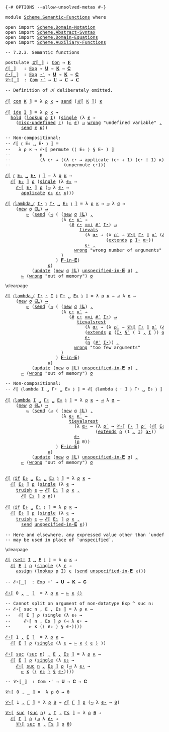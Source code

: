 <pre class="Agda">
<a id="14" class="Symbol">{-#</a> <a id="18" class="Keyword">OPTIONS</a> <a id="26" class="Pragma">--allow-unsolved-metas</a> <a id="49" class="Symbol">#-}</a>

<a id="54" class="Keyword">module</a> <a id="61" href="Scheme.Semantic-Functions.html" class="Module">Scheme.Semantic-Functions</a> <a id="87" class="Keyword">where</a>

<a id="94" class="Keyword">open</a> <a id="99" class="Keyword">import</a> <a id="106" href="Scheme.Domain-Notation.html" class="Module">Scheme.Domain-Notation</a>
<a id="129" class="Keyword">open</a> <a id="134" class="Keyword">import</a> <a id="141" href="Scheme.Abstract-Syntax.html" class="Module">Scheme.Abstract-Syntax</a>
<a id="164" class="Keyword">open</a> <a id="169" class="Keyword">import</a> <a id="176" href="Scheme.Domain-Equations.html" class="Module">Scheme.Domain-Equations</a>
<a id="200" class="Keyword">open</a> <a id="205" class="Keyword">import</a> <a id="212" href="Scheme.Auxiliary-Functions.html" class="Module">Scheme.Auxiliary-Functions</a>

<a id="240" class="Comment">-- 7.2.3. Semantic functions</a>

<a id="270" class="Keyword">postulate</a> <a id="𝒦⟦_⟧"></a><a id="280" href="Scheme.Semantic-Functions.html#280" class="Postulate Operator">𝒦⟦_⟧</a> <a id="285" class="Symbol">:</a> <a id="287" href="Scheme.Abstract-Syntax.html#137" class="Postulate">Con</a> <a id="291" class="Symbol">→</a> <a id="293" href="Scheme.Domain-Equations.html#896" class="Postulate">𝐄</a>
<a id="ℰ⟦_⟧"></a><a id="295" href="Scheme.Semantic-Functions.html#295" class="Function Operator">ℰ⟦_⟧</a>   <a id="302" class="Symbol">:</a> <a id="304" href="Scheme.Abstract-Syntax.html#245" class="Datatype">Exp</a> <a id="308" class="Symbol">→</a> <a id="310" href="Scheme.Domain-Equations.html#988" class="Postulate">𝐔</a> <a id="312" class="Symbol">→</a> <a id="314" href="Scheme.Domain-Equations.html#1091" class="Postulate">𝐊</a> <a id="316" class="Symbol">→</a> <a id="318" href="Scheme.Domain-Equations.html#1035" class="Postulate">𝐂</a>
<a id="ℰ⋆⟦_⟧"></a><a id="320" href="Scheme.Semantic-Functions.html#320" class="Function Operator">ℰ⋆⟦_⟧</a>  <a id="327" class="Symbol">:</a> <a id="329" href="Scheme.Abstract-Syntax.html#245" class="Datatype">Exp</a> <a id="333" href="Scheme.Domain-Notation.html#2877" class="Function Operator">⋆′</a> <a id="336" class="Symbol">→</a> <a id="338" href="Scheme.Domain-Equations.html#988" class="Postulate">𝐔</a> <a id="340" class="Symbol">→</a> <a id="342" href="Scheme.Domain-Equations.html#1091" class="Postulate">𝐊</a> <a id="344" class="Symbol">→</a> <a id="346" href="Scheme.Domain-Equations.html#1035" class="Postulate">𝐂</a>
<a id="𝒞⋆⟦_⟧"></a><a id="348" href="Scheme.Semantic-Functions.html#348" class="Function Operator">𝒞⋆⟦_⟧</a>  <a id="355" class="Symbol">:</a> <a id="357" href="Scheme.Abstract-Syntax.html#273" class="Function">Com</a> <a id="361" href="Scheme.Domain-Notation.html#2877" class="Function Operator">⋆′</a> <a id="364" class="Symbol">→</a> <a id="366" href="Scheme.Domain-Equations.html#988" class="Postulate">𝐔</a> <a id="368" class="Symbol">→</a> <a id="370" href="Scheme.Domain-Equations.html#1035" class="Postulate">𝐂</a> <a id="372" class="Symbol">→</a> <a id="374" href="Scheme.Domain-Equations.html#1035" class="Postulate">𝐂</a>

<a id="377" class="Comment">-- Definition of 𝒦 deliberately omitted.</a>

<a id="419" href="Scheme.Semantic-Functions.html#295" class="Function Operator">ℰ⟦</a> <a id="422" href="Scheme.Abstract-Syntax.html#326" class="InductiveConstructor">con</a> <a id="426" href="Scheme.Semantic-Functions.html#426" class="Bound">K</a> <a id="428" href="Scheme.Semantic-Functions.html#295" class="Function Operator">⟧</a> <a id="430" class="Symbol">=</a> <a id="432" class="Symbol">λ</a> <a id="434" href="Scheme.Semantic-Functions.html#434" class="Bound">ρ</a> <a id="436" href="Scheme.Semantic-Functions.html#436" class="Bound">κ</a> <a id="438" class="Symbol">→</a> <a id="440" href="Scheme.Auxiliary-Functions.html#730" class="Function">send</a> <a id="445" class="Symbol">(</a><a id="446" href="Scheme.Semantic-Functions.html#280" class="Postulate Operator">𝒦⟦</a> <a id="449" href="Scheme.Semantic-Functions.html#426" class="Bound">K</a> <a id="451" href="Scheme.Semantic-Functions.html#280" class="Postulate Operator">⟧</a><a id="452" class="Symbol">)</a> <a id="454" href="Scheme.Semantic-Functions.html#436" class="Bound">κ</a>

<a id="457" href="Scheme.Semantic-Functions.html#295" class="Function Operator">ℰ⟦</a> <a id="460" href="Scheme.Abstract-Syntax.html#389" class="InductiveConstructor">ide</a> <a id="464" href="Scheme.Semantic-Functions.html#464" class="Bound">I</a> <a id="466" href="Scheme.Semantic-Functions.html#295" class="Function Operator">⟧</a> <a id="468" class="Symbol">=</a> <a id="470" class="Symbol">λ</a> <a id="472" href="Scheme.Semantic-Functions.html#472" class="Bound">ρ</a> <a id="474" href="Scheme.Semantic-Functions.html#474" class="Bound">κ</a> <a id="476" class="Symbol">→</a>
  <a id="480" href="Scheme.Auxiliary-Functions.html#986" class="Function">hold</a> <a id="485" class="Symbol">(</a><a id="486" href="Scheme.Auxiliary-Functions.html#380" class="Function">lookup</a> <a id="493" href="Scheme.Semantic-Functions.html#472" class="Bound">ρ</a> <a id="495" href="Scheme.Semantic-Functions.html#464" class="Bound">I</a><a id="496" class="Symbol">)</a> <a id="498" class="Symbol">(</a><a id="499" href="Scheme.Auxiliary-Functions.html#773" class="Function">single</a> <a id="506" class="Symbol">(λ</a> <a id="509" href="Scheme.Semantic-Functions.html#509" class="Bound">ϵ</a> <a id="511" class="Symbol">→</a>
    <a id="517" class="Symbol">(</a><a id="518" href="Scheme.Auxiliary-Functions.html#2569" class="Function">misc-undefined</a> <a id="533" href="Scheme.Domain-Notation.html#1062" class="Postulate Operator">♯</a><a id="534" class="Symbol">)</a> <a id="536" class="Symbol">(</a><a id="537" href="Scheme.Domain-Equations.html#1498" class="Field">▻</a> <a id="539" href="Scheme.Semantic-Functions.html#509" class="Bound">ϵ</a><a id="540" class="Symbol">)</a> <a id="542" href="Scheme.Domain-Notation.html#4841" class="Postulate Operator">⟶</a> <a id="544" href="Scheme.Auxiliary-Functions.html#663" class="Postulate">wrong</a> <a id="550" class="String">&quot;undefined variable&quot;</a> <a id="571" href="Scheme.Domain-Notation.html#4841" class="Postulate Operator">,</a>
      <a id="579" href="Scheme.Auxiliary-Functions.html#730" class="Function">send</a> <a id="584" href="Scheme.Semantic-Functions.html#509" class="Bound">ϵ</a> <a id="586" href="Scheme.Semantic-Functions.html#474" class="Bound">κ</a><a id="587" class="Symbol">))</a>

<a id="591" class="Comment">-- Non-compositional:</a>
<a id="613" class="Comment">-- ℰ⟦ ⦅ E₀ ␣ E⋆ ⦆ ⟧ =</a>
<a id="635" class="Comment">--   λ ρ κ → ℰ⋆⟦ permute (⟨ E₀ ⟩ § E⋆ ) ⟧</a>
<a id="677" class="Comment">--           ρ</a>
<a id="692" class="Comment">--           (λ ϵ⋆ → ((λ ϵ⋆ → applicate (ϵ⋆ ↓ 1) (ϵ⋆ † 1) κ)</a>
<a id="753" class="Comment">--                    (unpermute ϵ⋆)))</a>

<a id="793" href="Scheme.Semantic-Functions.html#295" class="Function Operator">ℰ⟦</a> <a id="796" href="Scheme.Abstract-Syntax.html#452" class="InductiveConstructor Operator">⦅</a> <a id="798" href="Scheme.Semantic-Functions.html#798" class="Bound">E₀</a> <a id="801" href="Scheme.Abstract-Syntax.html#452" class="InductiveConstructor Operator">␣</a> <a id="803" href="Scheme.Semantic-Functions.html#803" class="Bound">E⋆</a> <a id="806" href="Scheme.Abstract-Syntax.html#452" class="InductiveConstructor Operator">⦆</a> <a id="808" href="Scheme.Semantic-Functions.html#295" class="Function Operator">⟧</a> <a id="810" class="Symbol">=</a> <a id="812" class="Symbol">λ</a> <a id="814" href="Scheme.Semantic-Functions.html#814" class="Bound">ρ</a> <a id="816" href="Scheme.Semantic-Functions.html#816" class="Bound">κ</a> <a id="818" class="Symbol">→</a>
  <a id="822" href="Scheme.Semantic-Functions.html#295" class="Function Operator">ℰ⟦</a> <a id="825" href="Scheme.Semantic-Functions.html#798" class="Bound">E₀</a> <a id="828" href="Scheme.Semantic-Functions.html#295" class="Function Operator">⟧</a> <a id="830" href="Scheme.Semantic-Functions.html#814" class="Bound">ρ</a> <a id="832" class="Symbol">(</a><a id="833" href="Scheme.Auxiliary-Functions.html#773" class="Function">single</a> <a id="840" class="Symbol">(λ</a> <a id="843" href="Scheme.Semantic-Functions.html#843" class="Bound">ϵ₀</a> <a id="846" class="Symbol">→</a>
    <a id="852" href="Scheme.Semantic-Functions.html#320" class="Function Operator">ℰ⋆⟦</a> <a id="856" href="Scheme.Semantic-Functions.html#803" class="Bound">E⋆</a> <a id="859" href="Scheme.Semantic-Functions.html#320" class="Function Operator">⟧</a> <a id="861" href="Scheme.Semantic-Functions.html#814" class="Bound">ρ</a> <a id="863" class="Symbol">(</a><a id="864" href="Scheme.Domain-Equations.html#1510" class="Field">◅</a> <a id="866" class="Symbol">λ</a> <a id="868" href="Scheme.Semantic-Functions.html#868" class="Bound">ϵ⋆</a> <a id="871" class="Symbol">→</a>
      <a id="879" href="Scheme.Auxiliary-Functions.html#2897" class="Function">applicate</a> <a id="889" href="Scheme.Semantic-Functions.html#843" class="Bound">ϵ₀</a> <a id="892" href="Scheme.Semantic-Functions.html#868" class="Bound">ϵ⋆</a> <a id="895" href="Scheme.Semantic-Functions.html#816" class="Bound">κ</a><a id="896" class="Symbol">)))</a>

<a id="901" href="Scheme.Semantic-Functions.html#295" class="Function Operator">ℰ⟦</a> <a id="904" href="Scheme.Abstract-Syntax.html#522" class="InductiveConstructor Operator">⦅lambda␣⦅</a> <a id="914" href="Scheme.Semantic-Functions.html#914" class="Bound">I⋆</a> <a id="917" href="Scheme.Abstract-Syntax.html#522" class="InductiveConstructor Operator">⦆</a> <a id="919" href="Scheme.Semantic-Functions.html#919" class="Bound">Γ⋆</a> <a id="922" href="Scheme.Abstract-Syntax.html#522" class="InductiveConstructor Operator">␣</a> <a id="924" href="Scheme.Semantic-Functions.html#924" class="Bound">E₀</a> <a id="927" href="Scheme.Abstract-Syntax.html#522" class="InductiveConstructor Operator">⦆</a> <a id="929" href="Scheme.Semantic-Functions.html#295" class="Function Operator">⟧</a> <a id="931" class="Symbol">=</a> <a id="933" class="Symbol">λ</a> <a id="935" href="Scheme.Semantic-Functions.html#935" class="Bound">ρ</a> <a id="937" href="Scheme.Semantic-Functions.html#937" class="Bound">κ</a> <a id="939" class="Symbol">→</a> <a id="941" href="Scheme.Domain-Equations.html#1510" class="Field">◅</a> <a id="943" class="Symbol">λ</a> <a id="945" href="Scheme.Semantic-Functions.html#945" class="Bound">σ</a> <a id="947" class="Symbol">→</a> 
    <a id="954" class="Symbol">(</a><a id="955" href="Scheme.Auxiliary-Functions.html#910" class="Postulate">new</a> <a id="959" href="Scheme.Semantic-Functions.html#945" class="Bound">σ</a> <a id="961" href="Scheme.Domain-Equations.html#2103" class="Function Operator">∈𝐋</a><a id="963" class="Symbol">)</a> <a id="965" href="Scheme.Domain-Notation.html#4841" class="Postulate Operator">⟶</a>
        <a id="975" href="Scheme.Domain-Equations.html#1498" class="Field">▻</a> <a id="977" class="Symbol">(</a><a id="978" href="Scheme.Auxiliary-Functions.html#730" class="Function">send</a> <a id="983" class="Symbol">(</a><a id="984" href="Scheme.Domain-Equations.html#1510" class="Field">◅</a> <a id="986" class="Symbol">(</a> <a id="988" class="Symbol">(</a><a id="989" href="Scheme.Auxiliary-Functions.html#910" class="Postulate">new</a> <a id="993" href="Scheme.Semantic-Functions.html#945" class="Bound">σ</a> <a id="995" href="Scheme.Domain-Equations.html#2192" class="Function Operator">|𝐋</a><a id="997" class="Symbol">)</a> <a id="999" href="Agda.Builtin.Sigma.html#235" class="InductiveConstructor Operator">,</a>
                     <a id="1022" class="Symbol">(λ</a> <a id="1025" href="Scheme.Semantic-Functions.html#1025" class="Bound">ϵ⋆</a> <a id="1028" href="Scheme.Semantic-Functions.html#1028" class="Bound">κ′</a> <a id="1031" class="Symbol">→</a>
                        <a id="1057" class="Symbol">(</a><a id="1058" href="Scheme.Domain-Notation.html#4119" class="Function">#</a> <a id="1060" href="Scheme.Semantic-Functions.html#1025" class="Bound">ϵ⋆</a> <a id="1063" href="Scheme.Domain-Notation.html#1654" class="Function Operator">==⊥</a> <a id="1067" href="Scheme.Domain-Notation.html#2943" class="Function">#′</a> <a id="1070" href="Scheme.Semantic-Functions.html#914" class="Bound">I⋆</a><a id="1072" class="Symbol">)</a> <a id="1074" href="Scheme.Domain-Notation.html#4841" class="Postulate Operator">⟶</a>
                            <a id="1104" href="Scheme.Auxiliary-Functions.html#1468" class="Function">tievals</a>
                              <a id="1142" class="Symbol">(λ</a> <a id="1145" href="Scheme.Semantic-Functions.html#1145" class="Bound">α⋆</a> <a id="1148" class="Symbol">→</a> <a id="1150" class="Symbol">(λ</a> <a id="1153" href="Scheme.Semantic-Functions.html#1153" class="Bound">ρ′</a> <a id="1156" class="Symbol">→</a> <a id="1158" href="Scheme.Semantic-Functions.html#348" class="Function Operator">𝒞⋆⟦</a> <a id="1162" href="Scheme.Semantic-Functions.html#919" class="Bound">Γ⋆</a> <a id="1165" href="Scheme.Semantic-Functions.html#348" class="Function Operator">⟧</a> <a id="1167" href="Scheme.Semantic-Functions.html#1153" class="Bound">ρ′</a> <a id="1170" class="Symbol">(</a><a id="1171" href="Scheme.Semantic-Functions.html#295" class="Function Operator">ℰ⟦</a> <a id="1174" href="Scheme.Semantic-Functions.html#924" class="Bound">E₀</a> <a id="1177" href="Scheme.Semantic-Functions.html#295" class="Function Operator">⟧</a> <a id="1179" href="Scheme.Semantic-Functions.html#1153" class="Bound">ρ′</a> <a id="1182" href="Scheme.Semantic-Functions.html#1028" class="Bound">κ′</a><a id="1184" class="Symbol">))</a>
                                      <a id="1225" class="Symbol">(</a><a id="1226" href="Scheme.Auxiliary-Functions.html#425" class="Function">extends</a> <a id="1234" href="Scheme.Semantic-Functions.html#935" class="Bound">ρ</a> <a id="1236" href="Scheme.Semantic-Functions.html#914" class="Bound">I⋆</a> <a id="1239" href="Scheme.Semantic-Functions.html#1145" class="Bound">α⋆</a><a id="1241" class="Symbol">))</a>
                              <a id="1274" href="Scheme.Semantic-Functions.html#1025" class="Bound">ϵ⋆</a> <a id="1277" href="Scheme.Domain-Notation.html#4841" class="Postulate Operator">,</a>
                          <a id="1305" href="Scheme.Auxiliary-Functions.html#663" class="Postulate">wrong</a> <a id="1311" class="String">&quot;wrong number of arguments&quot;</a>
                     <a id="1360" class="Symbol">)</a>
                   <a id="1381" class="Symbol">)</a> <a id="1383" href="Scheme.Domain-Equations.html#2324" class="Function Operator">𝐅-in-𝐄</a><a id="1389" class="Symbol">)</a>
                <a id="1407" href="Scheme.Semantic-Functions.html#937" class="Bound">κ</a><a id="1408" class="Symbol">)</a>
          <a id="1420" class="Symbol">(</a><a id="1421" href="Scheme.Auxiliary-Functions.html#1331" class="Function">update</a> <a id="1428" class="Symbol">(</a><a id="1429" href="Scheme.Auxiliary-Functions.html#910" class="Postulate">new</a> <a id="1433" href="Scheme.Semantic-Functions.html#945" class="Bound">σ</a> <a id="1435" href="Scheme.Domain-Equations.html#2192" class="Function Operator">|𝐋</a><a id="1437" class="Symbol">)</a> <a id="1439" href="Scheme.Domain-Equations.html#2387" class="Function">unspecified-in-𝐄</a> <a id="1456" href="Scheme.Semantic-Functions.html#945" class="Bound">σ</a><a id="1457" class="Symbol">)</a> <a id="1459" href="Scheme.Domain-Notation.html#4841" class="Postulate Operator">,</a>
      <a id="1467" href="Scheme.Domain-Equations.html#1498" class="Field">▻</a> <a id="1469" class="Symbol">(</a><a id="1470" href="Scheme.Auxiliary-Functions.html#663" class="Postulate">wrong</a> <a id="1476" class="String">&quot;out of memory&quot;</a><a id="1491" class="Symbol">)</a> <a id="1493" href="Scheme.Semantic-Functions.html#945" class="Bound">σ</a>
</pre>
\clearpage
<pre class="Agda">
<a id="1530" href="Scheme.Semantic-Functions.html#295" class="Function Operator">ℰ⟦</a> <a id="1533" href="Scheme.Abstract-Syntax.html#605" class="InductiveConstructor Operator">⦅lambda␣⦅</a> <a id="1543" href="Scheme.Semantic-Functions.html#1543" class="Bound">I⋆</a> <a id="1546" href="Scheme.Abstract-Syntax.html#605" class="InductiveConstructor Operator">·</a> <a id="1548" href="Scheme.Semantic-Functions.html#1548" class="Bound">I</a> <a id="1550" href="Scheme.Abstract-Syntax.html#605" class="InductiveConstructor Operator">⦆</a> <a id="1552" href="Scheme.Semantic-Functions.html#1552" class="Bound">Γ⋆</a> <a id="1555" href="Scheme.Abstract-Syntax.html#605" class="InductiveConstructor Operator">␣</a> <a id="1557" href="Scheme.Semantic-Functions.html#1557" class="Bound">E₀</a> <a id="1560" href="Scheme.Abstract-Syntax.html#605" class="InductiveConstructor Operator">⦆</a> <a id="1562" href="Scheme.Semantic-Functions.html#295" class="Function Operator">⟧</a> <a id="1564" class="Symbol">=</a> <a id="1566" class="Symbol">λ</a> <a id="1568" href="Scheme.Semantic-Functions.html#1568" class="Bound">ρ</a> <a id="1570" href="Scheme.Semantic-Functions.html#1570" class="Bound">κ</a> <a id="1572" class="Symbol">→</a> <a id="1574" href="Scheme.Domain-Equations.html#1510" class="Field">◅</a> <a id="1576" class="Symbol">λ</a> <a id="1578" href="Scheme.Semantic-Functions.html#1578" class="Bound">σ</a> <a id="1580" class="Symbol">→</a> 
    <a id="1587" class="Symbol">(</a><a id="1588" href="Scheme.Auxiliary-Functions.html#910" class="Postulate">new</a> <a id="1592" href="Scheme.Semantic-Functions.html#1578" class="Bound">σ</a> <a id="1594" href="Scheme.Domain-Equations.html#2103" class="Function Operator">∈𝐋</a><a id="1596" class="Symbol">)</a> <a id="1598" href="Scheme.Domain-Notation.html#4841" class="Postulate Operator">⟶</a>
        <a id="1608" href="Scheme.Domain-Equations.html#1498" class="Field">▻</a> <a id="1610" class="Symbol">(</a><a id="1611" href="Scheme.Auxiliary-Functions.html#730" class="Function">send</a> <a id="1616" class="Symbol">(</a><a id="1617" href="Scheme.Domain-Equations.html#1510" class="Field">◅</a> <a id="1619" class="Symbol">(</a> <a id="1621" class="Symbol">(</a><a id="1622" href="Scheme.Auxiliary-Functions.html#910" class="Postulate">new</a> <a id="1626" href="Scheme.Semantic-Functions.html#1578" class="Bound">σ</a> <a id="1628" href="Scheme.Domain-Equations.html#2192" class="Function Operator">|𝐋</a><a id="1630" class="Symbol">)</a> <a id="1632" href="Agda.Builtin.Sigma.html#235" class="InductiveConstructor Operator">,</a>
                     <a id="1655" class="Symbol">(λ</a> <a id="1658" href="Scheme.Semantic-Functions.html#1658" class="Bound">ϵ⋆</a> <a id="1661" href="Scheme.Semantic-Functions.html#1661" class="Bound">κ′</a> <a id="1664" class="Symbol">→</a>
                        <a id="1690" class="Symbol">(</a><a id="1691" href="Scheme.Domain-Notation.html#4119" class="Function">#</a> <a id="1693" href="Scheme.Semantic-Functions.html#1658" class="Bound">ϵ⋆</a> <a id="1696" href="Scheme.Domain-Notation.html#1739" class="Function Operator">&gt;=⊥</a> <a id="1700" href="Scheme.Domain-Notation.html#2943" class="Function">#′</a> <a id="1703" href="Scheme.Semantic-Functions.html#1543" class="Bound">I⋆</a><a id="1705" class="Symbol">)</a> <a id="1707" href="Scheme.Domain-Notation.html#4841" class="Postulate Operator">⟶</a>
                           <a id="1736" href="Scheme.Auxiliary-Functions.html#1838" class="Function">tievalsrest</a>
                              <a id="1778" class="Symbol">(λ</a> <a id="1781" href="Scheme.Semantic-Functions.html#1781" class="Bound">α⋆</a> <a id="1784" class="Symbol">→</a> <a id="1786" class="Symbol">(λ</a> <a id="1789" href="Scheme.Semantic-Functions.html#1789" class="Bound">ρ′</a> <a id="1792" class="Symbol">→</a> <a id="1794" href="Scheme.Semantic-Functions.html#348" class="Function Operator">𝒞⋆⟦</a> <a id="1798" href="Scheme.Semantic-Functions.html#1552" class="Bound">Γ⋆</a> <a id="1801" href="Scheme.Semantic-Functions.html#348" class="Function Operator">⟧</a> <a id="1803" href="Scheme.Semantic-Functions.html#1789" class="Bound">ρ′</a> <a id="1806" class="Symbol">(</a><a id="1807" href="Scheme.Semantic-Functions.html#295" class="Function Operator">ℰ⟦</a> <a id="1810" href="Scheme.Semantic-Functions.html#1557" class="Bound">E₀</a> <a id="1813" href="Scheme.Semantic-Functions.html#295" class="Function Operator">⟧</a> <a id="1815" href="Scheme.Semantic-Functions.html#1789" class="Bound">ρ′</a> <a id="1818" href="Scheme.Semantic-Functions.html#1661" class="Bound">κ′</a><a id="1820" class="Symbol">))</a>
                              <a id="1853" class="Symbol">(</a><a id="1854" href="Scheme.Auxiliary-Functions.html#425" class="Function">extends</a> <a id="1862" href="Scheme.Semantic-Functions.html#1568" class="Bound">ρ</a> <a id="1864" class="Symbol">(</a><a id="1865" href="Scheme.Semantic-Functions.html#1543" class="Bound">I⋆</a> <a id="1868" href="Scheme.Domain-Notation.html#3636" class="Function Operator">§′</a> <a id="1871" class="Symbol">(</a> <a id="1873" class="Number">1</a> <a id="1875" href="Agda.Builtin.Sigma.html#235" class="InductiveConstructor Operator">,</a> <a id="1877" href="Scheme.Semantic-Functions.html#1548" class="Bound">I</a> <a id="1879" class="Symbol">))</a> <a id="1882" href="Scheme.Semantic-Functions.html#1781" class="Bound">α⋆</a><a id="1884" class="Symbol">))</a>
                              <a id="1917" href="Scheme.Semantic-Functions.html#1658" class="Bound">ϵ⋆</a>
                              <a id="1950" class="Symbol">(</a><a id="1951" href="Scheme.Domain-Notation.html#1032" class="Postulate">η</a> <a id="1953" class="Symbol">(</a><a id="1954" href="Scheme.Domain-Notation.html#2943" class="Function">#′</a> <a id="1957" href="Scheme.Semantic-Functions.html#1543" class="Bound">I⋆</a><a id="1959" class="Symbol">))</a> <a id="1962" href="Scheme.Domain-Notation.html#4841" class="Postulate Operator">,</a>
                          <a id="1990" href="Scheme.Auxiliary-Functions.html#663" class="Postulate">wrong</a> <a id="1996" class="String">&quot;too few arguments&quot;</a>
                     <a id="2037" class="Symbol">)</a>
                   <a id="2058" class="Symbol">)</a> <a id="2060" href="Scheme.Domain-Equations.html#2324" class="Function Operator">𝐅-in-𝐄</a><a id="2066" class="Symbol">)</a>
                <a id="2084" href="Scheme.Semantic-Functions.html#1570" class="Bound">κ</a><a id="2085" class="Symbol">)</a>
          <a id="2097" class="Symbol">(</a><a id="2098" href="Scheme.Auxiliary-Functions.html#1331" class="Function">update</a> <a id="2105" class="Symbol">(</a><a id="2106" href="Scheme.Auxiliary-Functions.html#910" class="Postulate">new</a> <a id="2110" href="Scheme.Semantic-Functions.html#1578" class="Bound">σ</a> <a id="2112" href="Scheme.Domain-Equations.html#2192" class="Function Operator">|𝐋</a><a id="2114" class="Symbol">)</a> <a id="2116" href="Scheme.Domain-Equations.html#2387" class="Function">unspecified-in-𝐄</a> <a id="2133" href="Scheme.Semantic-Functions.html#1578" class="Bound">σ</a><a id="2134" class="Symbol">)</a> <a id="2136" href="Scheme.Domain-Notation.html#4841" class="Postulate Operator">,</a>
      <a id="2144" href="Scheme.Domain-Equations.html#1498" class="Field">▻</a> <a id="2146" class="Symbol">(</a><a id="2147" href="Scheme.Auxiliary-Functions.html#663" class="Postulate">wrong</a> <a id="2153" class="String">&quot;out of memory&quot;</a><a id="2168" class="Symbol">)</a> <a id="2170" href="Scheme.Semantic-Functions.html#1578" class="Bound">σ</a>

<a id="2173" class="Comment">-- Non-compositional:</a>
<a id="2195" class="Comment">-- ℰ⟦ ⦅lambda I ␣ Γ⋆ ␣ E₀ ⦆ ⟧ = ℰ⟦ ⦅lambda ⦅ · I ⦆ Γ⋆ ␣ E₀ ⦆ ⟧</a>

<a id="2259" href="Scheme.Semantic-Functions.html#295" class="Function Operator">ℰ⟦</a> <a id="2262" href="Scheme.Abstract-Syntax.html#690" class="InductiveConstructor Operator">⦅lambda</a> <a id="2270" href="Scheme.Semantic-Functions.html#2270" class="Bound">I</a> <a id="2272" href="Scheme.Abstract-Syntax.html#690" class="InductiveConstructor Operator">␣</a> <a id="2274" href="Scheme.Semantic-Functions.html#2274" class="Bound">Γ⋆</a> <a id="2277" href="Scheme.Abstract-Syntax.html#690" class="InductiveConstructor Operator">␣</a> <a id="2279" href="Scheme.Semantic-Functions.html#2279" class="Bound">E₀</a> <a id="2282" href="Scheme.Abstract-Syntax.html#690" class="InductiveConstructor Operator">⦆</a> <a id="2284" href="Scheme.Semantic-Functions.html#295" class="Function Operator">⟧</a> <a id="2286" class="Symbol">=</a> <a id="2288" class="Symbol">λ</a> <a id="2290" href="Scheme.Semantic-Functions.html#2290" class="Bound">ρ</a> <a id="2292" href="Scheme.Semantic-Functions.html#2292" class="Bound">κ</a> <a id="2294" class="Symbol">→</a> <a id="2296" href="Scheme.Domain-Equations.html#1510" class="Field">◅</a> <a id="2298" class="Symbol">λ</a> <a id="2300" href="Scheme.Semantic-Functions.html#2300" class="Bound">σ</a> <a id="2302" class="Symbol">→</a> 
    <a id="2309" class="Symbol">(</a><a id="2310" href="Scheme.Auxiliary-Functions.html#910" class="Postulate">new</a> <a id="2314" href="Scheme.Semantic-Functions.html#2300" class="Bound">σ</a> <a id="2316" href="Scheme.Domain-Equations.html#2103" class="Function Operator">∈𝐋</a><a id="2318" class="Symbol">)</a> <a id="2320" href="Scheme.Domain-Notation.html#4841" class="Postulate Operator">⟶</a>
        <a id="2330" href="Scheme.Domain-Equations.html#1498" class="Field">▻</a> <a id="2332" class="Symbol">(</a><a id="2333" href="Scheme.Auxiliary-Functions.html#730" class="Function">send</a> <a id="2338" class="Symbol">(</a><a id="2339" href="Scheme.Domain-Equations.html#1510" class="Field">◅</a> <a id="2341" class="Symbol">(</a> <a id="2343" class="Symbol">(</a><a id="2344" href="Scheme.Auxiliary-Functions.html#910" class="Postulate">new</a> <a id="2348" href="Scheme.Semantic-Functions.html#2300" class="Bound">σ</a> <a id="2350" href="Scheme.Domain-Equations.html#2192" class="Function Operator">|𝐋</a><a id="2352" class="Symbol">)</a> <a id="2354" href="Agda.Builtin.Sigma.html#235" class="InductiveConstructor Operator">,</a>
                     <a id="2377" class="Symbol">(λ</a> <a id="2380" href="Scheme.Semantic-Functions.html#2380" class="Bound">ϵ⋆</a> <a id="2383" href="Scheme.Semantic-Functions.html#2383" class="Bound">κ′</a> <a id="2386" class="Symbol">→</a>
                        <a id="2412" href="Scheme.Auxiliary-Functions.html#1838" class="Function">tievalsrest</a>
                          <a id="2450" class="Symbol">(λ</a> <a id="2453" href="Scheme.Semantic-Functions.html#2453" class="Bound">α⋆</a> <a id="2456" class="Symbol">→</a> <a id="2458" class="Symbol">(λ</a> <a id="2461" href="Scheme.Semantic-Functions.html#2461" class="Bound">ρ′</a> <a id="2464" class="Symbol">→</a> <a id="2466" href="Scheme.Semantic-Functions.html#348" class="Function Operator">𝒞⋆⟦</a> <a id="2470" href="Scheme.Semantic-Functions.html#2274" class="Bound">Γ⋆</a> <a id="2473" href="Scheme.Semantic-Functions.html#348" class="Function Operator">⟧</a> <a id="2475" href="Scheme.Semantic-Functions.html#2461" class="Bound">ρ′</a> <a id="2478" class="Symbol">(</a><a id="2479" href="Scheme.Semantic-Functions.html#295" class="Function Operator">ℰ⟦</a> <a id="2482" href="Scheme.Semantic-Functions.html#2279" class="Bound">E₀</a> <a id="2485" href="Scheme.Semantic-Functions.html#295" class="Function Operator">⟧</a> <a id="2487" href="Scheme.Semantic-Functions.html#2461" class="Bound">ρ′</a> <a id="2490" href="Scheme.Semantic-Functions.html#2383" class="Bound">κ′</a><a id="2492" class="Symbol">))</a>
                                  <a id="2529" class="Symbol">(</a><a id="2530" href="Scheme.Auxiliary-Functions.html#425" class="Function">extends</a> <a id="2538" href="Scheme.Semantic-Functions.html#2290" class="Bound">ρ</a> <a id="2540" class="Symbol">(</a><a id="2541" class="Number">1</a> <a id="2543" href="Agda.Builtin.Sigma.html#235" class="InductiveConstructor Operator">,</a> <a id="2545" href="Scheme.Semantic-Functions.html#2270" class="Bound">I</a><a id="2546" class="Symbol">)</a> <a id="2548" href="Scheme.Semantic-Functions.html#2453" class="Bound">α⋆</a><a id="2550" class="Symbol">))</a>
                          <a id="2579" href="Scheme.Semantic-Functions.html#2380" class="Bound">ϵ⋆</a>
                          <a id="2608" class="Symbol">(</a><a id="2609" href="Scheme.Domain-Notation.html#1032" class="Postulate">η</a> <a id="2611" class="Number">0</a><a id="2612" class="Symbol">))</a>
                   <a id="2634" class="Symbol">)</a> <a id="2636" href="Scheme.Domain-Equations.html#2324" class="Function Operator">𝐅-in-𝐄</a><a id="2642" class="Symbol">)</a>
                <a id="2660" href="Scheme.Semantic-Functions.html#2292" class="Bound">κ</a><a id="2661" class="Symbol">)</a>
          <a id="2673" class="Symbol">(</a><a id="2674" href="Scheme.Auxiliary-Functions.html#1331" class="Function">update</a> <a id="2681" class="Symbol">(</a><a id="2682" href="Scheme.Auxiliary-Functions.html#910" class="Postulate">new</a> <a id="2686" href="Scheme.Semantic-Functions.html#2300" class="Bound">σ</a> <a id="2688" href="Scheme.Domain-Equations.html#2192" class="Function Operator">|𝐋</a><a id="2690" class="Symbol">)</a> <a id="2692" href="Scheme.Domain-Equations.html#2387" class="Function">unspecified-in-𝐄</a> <a id="2709" href="Scheme.Semantic-Functions.html#2300" class="Bound">σ</a><a id="2710" class="Symbol">)</a> <a id="2712" href="Scheme.Domain-Notation.html#4841" class="Postulate Operator">,</a>
      <a id="2720" href="Scheme.Domain-Equations.html#1498" class="Field">▻</a> <a id="2722" class="Symbol">(</a><a id="2723" href="Scheme.Auxiliary-Functions.html#663" class="Postulate">wrong</a> <a id="2729" class="String">&quot;out of memory&quot;</a><a id="2744" class="Symbol">)</a> <a id="2746" href="Scheme.Semantic-Functions.html#2300" class="Bound">σ</a>


<a id="2750" href="Scheme.Semantic-Functions.html#295" class="Function Operator">ℰ⟦</a> <a id="2753" href="Scheme.Abstract-Syntax.html#769" class="InductiveConstructor Operator">⦅if</a> <a id="2757" href="Scheme.Semantic-Functions.html#2757" class="Bound">E₀</a> <a id="2760" href="Scheme.Abstract-Syntax.html#769" class="InductiveConstructor Operator">␣</a> <a id="2762" href="Scheme.Semantic-Functions.html#2762" class="Bound">E₁</a> <a id="2765" href="Scheme.Abstract-Syntax.html#769" class="InductiveConstructor Operator">␣</a> <a id="2767" href="Scheme.Semantic-Functions.html#2767" class="Bound">E₂</a> <a id="2770" href="Scheme.Abstract-Syntax.html#769" class="InductiveConstructor Operator">⦆</a> <a id="2772" href="Scheme.Semantic-Functions.html#295" class="Function Operator">⟧</a> <a id="2774" class="Symbol">=</a> <a id="2776" class="Symbol">λ</a> <a id="2778" href="Scheme.Semantic-Functions.html#2778" class="Bound">ρ</a> <a id="2780" href="Scheme.Semantic-Functions.html#2780" class="Bound">κ</a> <a id="2782" class="Symbol">→</a> 
  <a id="2787" href="Scheme.Semantic-Functions.html#295" class="Function Operator">ℰ⟦</a> <a id="2790" href="Scheme.Semantic-Functions.html#2757" class="Bound">E₀</a> <a id="2793" href="Scheme.Semantic-Functions.html#295" class="Function Operator">⟧</a> <a id="2795" href="Scheme.Semantic-Functions.html#2778" class="Bound">ρ</a> <a id="2797" class="Symbol">(</a><a id="2798" href="Scheme.Auxiliary-Functions.html#773" class="Function">single</a> <a id="2805" class="Symbol">(λ</a> <a id="2808" href="Scheme.Semantic-Functions.html#2808" class="Bound">ϵ</a> <a id="2810" class="Symbol">→</a>
    <a id="2816" href="Scheme.Auxiliary-Functions.html#2237" class="Function">truish</a> <a id="2823" href="Scheme.Semantic-Functions.html#2808" class="Bound">ϵ</a> <a id="2825" href="Scheme.Domain-Notation.html#4841" class="Postulate Operator">⟶</a> <a id="2827" href="Scheme.Semantic-Functions.html#295" class="Function Operator">ℰ⟦</a> <a id="2830" href="Scheme.Semantic-Functions.html#2762" class="Bound">E₁</a> <a id="2833" href="Scheme.Semantic-Functions.html#295" class="Function Operator">⟧</a> <a id="2835" href="Scheme.Semantic-Functions.html#2778" class="Bound">ρ</a> <a id="2837" href="Scheme.Semantic-Functions.html#2780" class="Bound">κ</a> <a id="2839" href="Scheme.Domain-Notation.html#4841" class="Postulate Operator">,</a>
      <a id="2847" href="Scheme.Semantic-Functions.html#295" class="Function Operator">ℰ⟦</a> <a id="2850" href="Scheme.Semantic-Functions.html#2767" class="Bound">E₂</a> <a id="2853" href="Scheme.Semantic-Functions.html#295" class="Function Operator">⟧</a> <a id="2855" href="Scheme.Semantic-Functions.html#2778" class="Bound">ρ</a> <a id="2857" href="Scheme.Semantic-Functions.html#2780" class="Bound">κ</a><a id="2858" class="Symbol">))</a>

<a id="2862" href="Scheme.Semantic-Functions.html#295" class="Function Operator">ℰ⟦</a> <a id="2865" href="Scheme.Abstract-Syntax.html#844" class="InductiveConstructor Operator">⦅if</a> <a id="2869" href="Scheme.Semantic-Functions.html#2869" class="Bound">E₀</a> <a id="2872" href="Scheme.Abstract-Syntax.html#844" class="InductiveConstructor Operator">␣</a> <a id="2874" href="Scheme.Semantic-Functions.html#2874" class="Bound">E₁</a> <a id="2877" href="Scheme.Abstract-Syntax.html#844" class="InductiveConstructor Operator">⦆</a> <a id="2879" href="Scheme.Semantic-Functions.html#295" class="Function Operator">⟧</a> <a id="2881" class="Symbol">=</a> <a id="2883" class="Symbol">λ</a> <a id="2885" href="Scheme.Semantic-Functions.html#2885" class="Bound">ρ</a> <a id="2887" href="Scheme.Semantic-Functions.html#2887" class="Bound">κ</a> <a id="2889" class="Symbol">→</a> 
  <a id="2894" href="Scheme.Semantic-Functions.html#295" class="Function Operator">ℰ⟦</a> <a id="2897" href="Scheme.Semantic-Functions.html#2869" class="Bound">E₀</a> <a id="2900" href="Scheme.Semantic-Functions.html#295" class="Function Operator">⟧</a> <a id="2902" href="Scheme.Semantic-Functions.html#2885" class="Bound">ρ</a> <a id="2904" class="Symbol">(</a><a id="2905" href="Scheme.Auxiliary-Functions.html#773" class="Function">single</a> <a id="2912" class="Symbol">(λ</a> <a id="2915" href="Scheme.Semantic-Functions.html#2915" class="Bound">ϵ</a> <a id="2917" class="Symbol">→</a>
    <a id="2923" href="Scheme.Auxiliary-Functions.html#2237" class="Function">truish</a> <a id="2930" href="Scheme.Semantic-Functions.html#2915" class="Bound">ϵ</a> <a id="2932" href="Scheme.Domain-Notation.html#4841" class="Postulate Operator">⟶</a> <a id="2934" href="Scheme.Semantic-Functions.html#295" class="Function Operator">ℰ⟦</a> <a id="2937" href="Scheme.Semantic-Functions.html#2874" class="Bound">E₁</a> <a id="2940" href="Scheme.Semantic-Functions.html#295" class="Function Operator">⟧</a> <a id="2942" href="Scheme.Semantic-Functions.html#2885" class="Bound">ρ</a> <a id="2944" href="Scheme.Semantic-Functions.html#2887" class="Bound">κ</a> <a id="2946" href="Scheme.Domain-Notation.html#4841" class="Postulate Operator">,</a>
      <a id="2954" href="Scheme.Auxiliary-Functions.html#730" class="Function">send</a> <a id="2959" href="Scheme.Domain-Equations.html#2387" class="Function">unspecified-in-𝐄</a> <a id="2976" href="Scheme.Semantic-Functions.html#2887" class="Bound">κ</a><a id="2977" class="Symbol">))</a>

<a id="2981" class="Comment">-- Here and elsewhere, any expressed value other than `undefined`</a>
<a id="3047" class="Comment">-- may be used in place of `unspecified`.</a>
</pre>
\clearpage
<pre class="Agda">
<a id="3124" href="Scheme.Semantic-Functions.html#295" class="Function Operator">ℰ⟦</a> <a id="3127" href="Scheme.Abstract-Syntax.html#916" class="InductiveConstructor Operator">⦅set!</a> <a id="3133" href="Scheme.Semantic-Functions.html#3133" class="Bound">I</a> <a id="3135" href="Scheme.Abstract-Syntax.html#916" class="InductiveConstructor Operator">␣</a> <a id="3137" href="Scheme.Semantic-Functions.html#3137" class="Bound">E</a> <a id="3139" href="Scheme.Abstract-Syntax.html#916" class="InductiveConstructor Operator">⦆</a> <a id="3141" href="Scheme.Semantic-Functions.html#295" class="Function Operator">⟧</a> <a id="3143" class="Symbol">=</a> <a id="3145" class="Symbol">λ</a> <a id="3147" href="Scheme.Semantic-Functions.html#3147" class="Bound">ρ</a> <a id="3149" href="Scheme.Semantic-Functions.html#3149" class="Bound">κ</a> <a id="3151" class="Symbol">→</a>
  <a id="3155" href="Scheme.Semantic-Functions.html#295" class="Function Operator">ℰ⟦</a> <a id="3158" href="Scheme.Semantic-Functions.html#3137" class="Bound">E</a> <a id="3160" href="Scheme.Semantic-Functions.html#295" class="Function Operator">⟧</a> <a id="3162" href="Scheme.Semantic-Functions.html#3147" class="Bound">ρ</a> <a id="3164" class="Symbol">(</a><a id="3165" href="Scheme.Auxiliary-Functions.html#773" class="Function">single</a> <a id="3172" class="Symbol">(λ</a> <a id="3175" href="Scheme.Semantic-Functions.html#3175" class="Bound">ϵ</a> <a id="3177" class="Symbol">→</a>
    <a id="3183" href="Scheme.Auxiliary-Functions.html#1398" class="Function">assign</a> <a id="3190" class="Symbol">(</a><a id="3191" href="Scheme.Auxiliary-Functions.html#380" class="Function">lookup</a> <a id="3198" href="Scheme.Semantic-Functions.html#3147" class="Bound">ρ</a> <a id="3200" href="Scheme.Semantic-Functions.html#3133" class="Bound">I</a><a id="3201" class="Symbol">)</a> <a id="3203" href="Scheme.Semantic-Functions.html#3175" class="Bound">ϵ</a> <a id="3205" class="Symbol">(</a><a id="3206" href="Scheme.Auxiliary-Functions.html#730" class="Function">send</a> <a id="3211" href="Scheme.Domain-Equations.html#2387" class="Function">unspecified-in-𝐄</a> <a id="3228" href="Scheme.Semantic-Functions.html#3149" class="Bound">κ</a><a id="3229" class="Symbol">)))</a>

<a id="3234" class="Comment">-- ℰ⋆⟦_⟧  : Exp ⋆′ → 𝐔 → 𝐊 → 𝐂</a>

<a id="3266" href="Scheme.Semantic-Functions.html#320" class="Function Operator">ℰ⋆⟦</a> <a id="3270" class="Number">0</a> <a id="3272" href="Agda.Builtin.Sigma.html#235" class="InductiveConstructor Operator">,</a> <a id="3274" class="Symbol">_</a> <a id="3276" href="Scheme.Semantic-Functions.html#320" class="Function Operator">⟧</a>  <a id="3279" class="Symbol">=</a> <a id="3281" class="Symbol">λ</a> <a id="3283" href="Scheme.Semantic-Functions.html#3283" class="Bound">ρ</a> <a id="3285" href="Scheme.Semantic-Functions.html#3285" class="Bound">κ</a> <a id="3287" class="Symbol">→</a> <a id="3289" href="Scheme.Domain-Equations.html#1498" class="Field">▻</a> <a id="3291" href="Scheme.Semantic-Functions.html#3285" class="Bound">κ</a> <a id="3293" href="Scheme.Domain-Notation.html#3941" class="Function">⟨⟩</a>

<a id="3297" class="Comment">-- Cannot split on argument of non-datatype Exp ^ suc n:</a>
<a id="3354" class="Comment">-- ℰ⋆⟦ suc n , E , Es ⟧ = λ ρ κ →</a>
<a id="3388" class="Comment">--   ℰ⟦ E ⟧ ρ (single (λ ϵ₀ →</a>
<a id="3418" class="Comment">--     ℰ⋆⟦ n , Es ⟧ ρ (◅ λ ϵ⋆ →</a>
<a id="3450" class="Comment">--       ▻ κ (⟨ ϵ₀ ⟩ § ϵ⋆))))</a>

<a id="3481" href="Scheme.Semantic-Functions.html#320" class="Function Operator">ℰ⋆⟦</a> <a id="3485" class="Number">1</a> <a id="3487" href="Agda.Builtin.Sigma.html#235" class="InductiveConstructor Operator">,</a> <a id="3489" href="Scheme.Semantic-Functions.html#3489" class="Bound">E</a> <a id="3491" href="Scheme.Semantic-Functions.html#320" class="Function Operator">⟧</a>  <a id="3494" class="Symbol">=</a> <a id="3496" class="Symbol">λ</a> <a id="3498" href="Scheme.Semantic-Functions.html#3498" class="Bound">ρ</a> <a id="3500" href="Scheme.Semantic-Functions.html#3500" class="Bound">κ</a> <a id="3502" class="Symbol">→</a>
  <a id="3506" href="Scheme.Semantic-Functions.html#295" class="Function Operator">ℰ⟦</a> <a id="3509" href="Scheme.Semantic-Functions.html#3489" class="Bound">E</a> <a id="3511" href="Scheme.Semantic-Functions.html#295" class="Function Operator">⟧</a> <a id="3513" href="Scheme.Semantic-Functions.html#3498" class="Bound">ρ</a> <a id="3515" class="Symbol">(</a><a id="3516" href="Scheme.Auxiliary-Functions.html#773" class="Function">single</a> <a id="3523" class="Symbol">(λ</a> <a id="3526" href="Scheme.Semantic-Functions.html#3526" class="Bound">ϵ</a> <a id="3528" class="Symbol">→</a> <a id="3530" href="Scheme.Domain-Equations.html#1498" class="Field">▻</a> <a id="3532" href="Scheme.Semantic-Functions.html#3500" class="Bound">κ</a> <a id="3534" href="Scheme.Domain-Notation.html#4003" class="Function Operator">⟨</a> <a id="3536" href="Scheme.Semantic-Functions.html#3526" class="Bound">ϵ</a> <a id="3538" href="Scheme.Domain-Notation.html#4003" class="Function Operator">⟩</a> <a id="3540" class="Symbol">))</a>

<a id="3544" href="Scheme.Semantic-Functions.html#320" class="Function Operator">ℰ⋆⟦</a> <a id="3548" href="Agda.Builtin.Nat.html#234" class="InductiveConstructor">suc</a> <a id="3552" class="Symbol">(</a><a id="3553" href="Agda.Builtin.Nat.html#234" class="InductiveConstructor">suc</a> <a id="3557" href="Scheme.Semantic-Functions.html#3557" class="Bound">n</a><a id="3558" class="Symbol">)</a> <a id="3560" href="Agda.Builtin.Sigma.html#235" class="InductiveConstructor Operator">,</a> <a id="3562" href="Scheme.Semantic-Functions.html#3562" class="Bound">E</a> <a id="3564" href="Agda.Builtin.Sigma.html#235" class="InductiveConstructor Operator">,</a> <a id="3566" href="Scheme.Semantic-Functions.html#3566" class="Bound">Es</a> <a id="3569" href="Scheme.Semantic-Functions.html#320" class="Function Operator">⟧</a> <a id="3571" class="Symbol">=</a> <a id="3573" class="Symbol">λ</a> <a id="3575" href="Scheme.Semantic-Functions.html#3575" class="Bound">ρ</a> <a id="3577" href="Scheme.Semantic-Functions.html#3577" class="Bound">κ</a> <a id="3579" class="Symbol">→</a>
  <a id="3583" href="Scheme.Semantic-Functions.html#295" class="Function Operator">ℰ⟦</a> <a id="3586" href="Scheme.Semantic-Functions.html#3562" class="Bound">E</a> <a id="3588" href="Scheme.Semantic-Functions.html#295" class="Function Operator">⟧</a> <a id="3590" href="Scheme.Semantic-Functions.html#3575" class="Bound">ρ</a> <a id="3592" class="Symbol">(</a><a id="3593" href="Scheme.Auxiliary-Functions.html#773" class="Function">single</a> <a id="3600" class="Symbol">(λ</a> <a id="3603" href="Scheme.Semantic-Functions.html#3603" class="Bound">ϵ₀</a> <a id="3606" class="Symbol">→</a>
    <a id="3612" href="Scheme.Semantic-Functions.html#320" class="Function Operator">ℰ⋆⟦</a> <a id="3616" href="Agda.Builtin.Nat.html#234" class="InductiveConstructor">suc</a> <a id="3620" href="Scheme.Semantic-Functions.html#3557" class="Bound">n</a> <a id="3622" href="Agda.Builtin.Sigma.html#235" class="InductiveConstructor Operator">,</a> <a id="3624" href="Scheme.Semantic-Functions.html#3566" class="Bound">Es</a> <a id="3627" href="Scheme.Semantic-Functions.html#320" class="Function Operator">⟧</a> <a id="3629" href="Scheme.Semantic-Functions.html#3575" class="Bound">ρ</a> <a id="3631" class="Symbol">(</a><a id="3632" href="Scheme.Domain-Equations.html#1510" class="Field">◅</a> <a id="3634" class="Symbol">λ</a> <a id="3636" href="Scheme.Semantic-Functions.html#3636" class="Bound">ϵ⋆</a> <a id="3639" class="Symbol">→</a>
      <a id="3647" href="Scheme.Domain-Equations.html#1498" class="Field">▻</a> <a id="3649" href="Scheme.Semantic-Functions.html#3577" class="Bound">κ</a> <a id="3651" class="Symbol">(</a><a id="3652" href="Scheme.Domain-Notation.html#4003" class="Function Operator">⟨</a> <a id="3654" href="Scheme.Semantic-Functions.html#3603" class="Bound">ϵ₀</a> <a id="3657" href="Scheme.Domain-Notation.html#4003" class="Function Operator">⟩</a> <a id="3659" href="Scheme.Domain-Notation.html#4198" class="Function Operator">§</a> <a id="3661" href="Scheme.Semantic-Functions.html#3636" class="Bound">ϵ⋆</a><a id="3663" class="Symbol">))))</a>

<a id="3669" class="Comment">-- 𝒞⋆⟦_⟧  : Com ⋆′ → 𝐔 → 𝐂 → 𝐂</a>

<a id="3701" href="Scheme.Semantic-Functions.html#348" class="Function Operator">𝒞⋆⟦</a> <a id="3705" class="Number">0</a> <a id="3707" href="Agda.Builtin.Sigma.html#235" class="InductiveConstructor Operator">,</a> <a id="3709" class="Symbol">_</a> <a id="3711" href="Scheme.Semantic-Functions.html#348" class="Function Operator">⟧</a> <a id="3713" class="Symbol">=</a>  <a id="3716" class="Symbol">λ</a> <a id="3718" href="Scheme.Semantic-Functions.html#3718" class="Bound">ρ</a> <a id="3720" href="Scheme.Semantic-Functions.html#3720" class="Bound">θ</a> <a id="3722" class="Symbol">→</a> <a id="3724" href="Scheme.Semantic-Functions.html#3720" class="Bound">θ</a>

<a id="3727" href="Scheme.Semantic-Functions.html#348" class="Function Operator">𝒞⋆⟦</a> <a id="3731" class="Number">1</a> <a id="3733" href="Agda.Builtin.Sigma.html#235" class="InductiveConstructor Operator">,</a> <a id="3735" href="Scheme.Semantic-Functions.html#3735" class="Bound">Γ</a> <a id="3737" href="Scheme.Semantic-Functions.html#348" class="Function Operator">⟧</a> <a id="3739" class="Symbol">=</a> <a id="3741" class="Symbol">λ</a> <a id="3743" href="Scheme.Semantic-Functions.html#3743" class="Bound">ρ</a> <a id="3745" href="Scheme.Semantic-Functions.html#3745" class="Bound">θ</a> <a id="3747" class="Symbol">→</a> <a id="3749" href="Scheme.Semantic-Functions.html#295" class="Function Operator">ℰ⟦</a> <a id="3752" href="Scheme.Semantic-Functions.html#3735" class="Bound">Γ</a> <a id="3754" href="Scheme.Semantic-Functions.html#295" class="Function Operator">⟧</a> <a id="3756" href="Scheme.Semantic-Functions.html#3743" class="Bound">ρ</a> <a id="3758" class="Symbol">(</a><a id="3759" href="Scheme.Domain-Equations.html#1510" class="Field">◅</a> <a id="3761" class="Symbol">λ</a> <a id="3763" href="Scheme.Semantic-Functions.html#3763" class="Bound">ϵ⋆</a> <a id="3766" class="Symbol">→</a> <a id="3768" href="Scheme.Semantic-Functions.html#3745" class="Bound">θ</a><a id="3769" class="Symbol">)</a>

<a id="3772" href="Scheme.Semantic-Functions.html#348" class="Function Operator">𝒞⋆⟦</a> <a id="3776" href="Agda.Builtin.Nat.html#234" class="InductiveConstructor">suc</a> <a id="3780" class="Symbol">(</a><a id="3781" href="Agda.Builtin.Nat.html#234" class="InductiveConstructor">suc</a> <a id="3785" href="Scheme.Semantic-Functions.html#3785" class="Bound">n</a><a id="3786" class="Symbol">)</a> <a id="3788" href="Agda.Builtin.Sigma.html#235" class="InductiveConstructor Operator">,</a> <a id="3790" href="Scheme.Semantic-Functions.html#3790" class="Bound">Γ</a> <a id="3792" href="Agda.Builtin.Sigma.html#235" class="InductiveConstructor Operator">,</a> <a id="3794" href="Scheme.Semantic-Functions.html#3794" class="Bound">Γs</a> <a id="3797" href="Scheme.Semantic-Functions.html#348" class="Function Operator">⟧</a> <a id="3799" class="Symbol">=</a> <a id="3801" class="Symbol">λ</a> <a id="3803" href="Scheme.Semantic-Functions.html#3803" class="Bound">ρ</a> <a id="3805" href="Scheme.Semantic-Functions.html#3805" class="Bound">θ</a> <a id="3807" class="Symbol">→</a>
  <a id="3811" href="Scheme.Semantic-Functions.html#295" class="Function Operator">ℰ⟦</a> <a id="3814" href="Scheme.Semantic-Functions.html#3790" class="Bound">Γ</a> <a id="3816" href="Scheme.Semantic-Functions.html#295" class="Function Operator">⟧</a> <a id="3818" href="Scheme.Semantic-Functions.html#3803" class="Bound">ρ</a> <a id="3820" class="Symbol">(</a><a id="3821" href="Scheme.Domain-Equations.html#1510" class="Field">◅</a> <a id="3823" class="Symbol">λ</a> <a id="3825" href="Scheme.Semantic-Functions.html#3825" class="Bound">ϵ⋆</a> <a id="3828" class="Symbol">→</a>
    <a id="3834" href="Scheme.Semantic-Functions.html#348" class="Function Operator">𝒞⋆⟦</a> <a id="3838" href="Agda.Builtin.Nat.html#234" class="InductiveConstructor">suc</a> <a id="3842" href="Scheme.Semantic-Functions.html#3785" class="Bound">n</a> <a id="3844" href="Agda.Builtin.Sigma.html#235" class="InductiveConstructor Operator">,</a> <a id="3846" href="Scheme.Semantic-Functions.html#3794" class="Bound">Γs</a> <a id="3849" href="Scheme.Semantic-Functions.html#348" class="Function Operator">⟧</a> <a id="3851" href="Scheme.Semantic-Functions.html#3803" class="Bound">ρ</a> <a id="3853" href="Scheme.Semantic-Functions.html#3805" class="Bound">θ</a><a id="3854" class="Symbol">)</a>

</pre> 